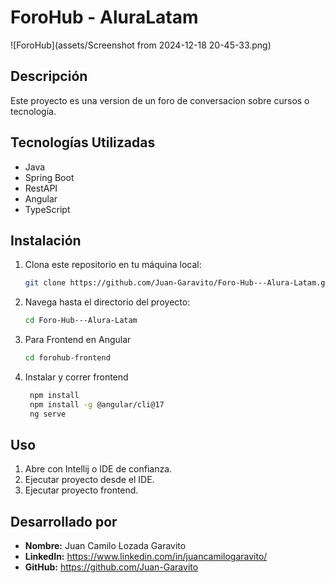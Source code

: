 # ForoHub - AluraLatam

![ForoHub](assets/Screenshot from 2024-12-18 20-45-33.png)

## Descripción

Este proyecto es una version de un foro de conversacion sobre cursos o tecnología.


## Tecnologías Utilizadas

- Java
- Spring Boot
- RestAPI
- Angular
- TypeScript

## Instalación

1. Clona este repositorio en tu máquina local:
    ```bash
    git clone https://github.com/Juan-Garavito/Foro-Hub---Alura-Latam.git
    ```
2. Navega hasta el directorio del proyecto:
    ```bash
    cd Foro-Hub---Alura-Latam
    ``` 
3. Para Frontend en Angular
    ```bash
    cd forohub-frontend
    ```
4. Instalar y correr frontend
   ```bash
    npm install
    npm install -g @angular/cli@17
    ng serve
    ```
## Uso

1. Abre con Intellij o IDE de confianza.
2. Ejecutar proyecto desde el IDE.
3. Ejecutar proyecto frontend.

## Desarrollado por

- **Nombre:** Juan Camilo Lozada Garavito
- **LinkedIn:** https://www.linkedin.com/in/juancamilogaravito/
- **GitHub:** https://github.com/Juan-Garavito
